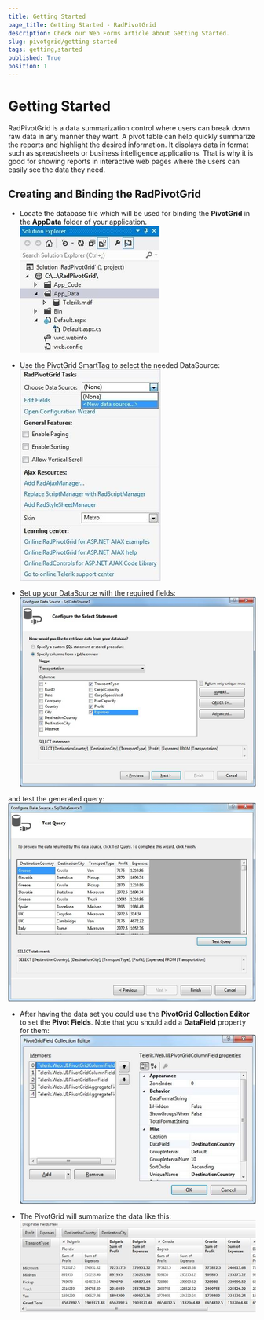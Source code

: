 ```yaml
---
title: Getting Started
page_title: Getting Started - RadPivotGrid
description: Check our Web Forms article about Getting Started.
slug: pivotgrid/getting-started
tags: getting,started
published: True
position: 1
---
```


# Getting Started



RadPivotGrid is a data summarization control where users can break down raw data in any manner they want. A pivot table can help quickly summarize the reports and highlight the desired information. It displays data in format such as spreadsheets or business intelligence applications. That is why it is good for showing reports in interactive web pages where the users can easily see the data they need.

## Creating and Binding the RadPivotGrid

* Locate the database file which will be used for binding the **PivotGrid** in the **AppData** folder of your application.
![Pivot Grid-Getting Started-Binding 1](images/PivotGrid-GettingStarted-Binding1.jpg)

* Use the PivotGrid SmartTag to select the needed DataSource:
![Pivot Grid-Getting Started-Binding-Smart Tag](images/PivotGrid-GettingStarted-Binding-SmartTag.jpg)

* Set up your DataSource with the required fields:
![Pivot Grid-Getting Started-Binding-SQL 1](images/PivotGrid-GettingStarted-Binding-SQL1.jpg)

and test the generated query:
![Pivot Grid-Getting Started-Binding-SQL 2](images/PivotGrid-GettingStarted-Binding-SQL2.jpg)

* After having the data set you could use the **PivotGrid Collection Editor** to set the **Pivot Fields**. Note that you should add a **DataField** property for them:
![Pivot Grid-Getting Started-Binding-Editor](images/PivotGrid-GettingStarted-Binding-Editor.jpg)

* The PivotGrid will summarize the data like this:
![Pivot Grid-Getting Started-Binding-Rendering](images/PivotGrid-GettingStarted-Binding-Rendering.jpg)
